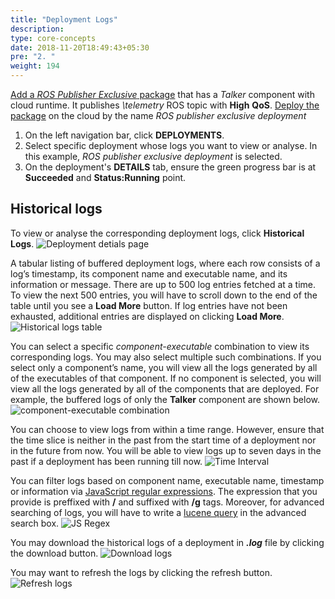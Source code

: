 ```yaml
---
title: "Deployment Logs"
description:
type: core-concepts
date: 2018-11-20T18:49:43+05:30
pre: "2. "
weight: 194
---
```

[Add a _ROS Publisher Exclusive_ package](/getting-started/create-new-package)
that has a _Talker_ component with cloud runtime. It publishes *\telemetry*
ROS topic with **High** **QoS**. [Deploy the package](/getting-started/deploy-package)
on the cloud by the name _ROS publisher exclusive deployment_

1. On the left navigation bar, click **DEPLOYMENTS**.
2. Select specific deployment whose logs you want to view or analyse. In this
   example, _ROS publisher exclusive deployment_ is selected.
3. On the deployment's **DETAILS** tab, ensure the green progress bar is at
   **Succeeded** and **Status:Running** point.

## Historical logs

To view or analyse the corresponding deployment logs, click **Historical Logs**.
![Deployment detials page](/images/core-concepts/logging/deployment-logs/historical-logs/deployment-hist-logs.png?classes=border,shadow&width=50pc)

A tabular listing of buffered deployment logs, where each row consists of a log’s timestamp,
its component name and executable name, and its information or message. There are up to 500
log entries fetched at a time. To view the next 500 entries, you will have to scroll down to
the end of the table until you see a **Load More** button. If log entries have not been exhausted,
additional entries are displayed on clicking **Load More**.
![Historical logs table](/images/core-concepts/logging/deployment-logs/historical-logs/tabular-hist-logs.png?classes=border,shadow&width=50pc)

You can select a specific *component-executable* combination to view its corresponding logs.
You may also select multiple such combinations. If you select only a component’s name, you will
view all the logs generated by all of the executables of that component. If no component is selected,
you will view all the logs generated by all of the components that are deployed. For example,
the buffered logs of only the **Talker** component are shown below.
![component-executable combination](/images/core-concepts/logging/deployment-logs/historical-logs/cmpnt-exec-combo.png?classes=border,shadow&width=50pc)

You can choose to view logs from within a time range. However, ensure that the time slice is neither
in the past from the start time of a deployment nor in the future from now. You will be able to view
logs up to seven days in the past if a deployment has been running till now.
![Time Interval](/images/core-concepts/logging/deployment-logs/historical-logs/time-range.png?classes=border,shadow&width=50pc)

You can filter logs based on component name, executable name, timestamp or information via
[JavaScript regular expressions](https://developer.mozilla.org/en-US/docs/Web/JavaScript/Guide/Regular_Expressions).
The expression that you provide is preffixed with **/** and suffixed with **/g** tags.
Moreover, for advanced searching of logs, you will have to write a [lucene query](https://lucene.apache.org/core/2_9_4/queryparsersyntax.html)
in the advanced search box.
![JS Regex](/images/core-concepts/logging/deployment-logs/historical-logs/JS-regex.png?classes=border,shadow&width=50pc)

You may download the historical logs of a deployment in ***.log*** file by clicking the download button.
![Download logs](/images/core-concepts/logging/deployment-logs/historical-logs/download-button.png?classes=border,shadow&width=50pc)

You may want to refresh the logs by clicking the refresh button.
![Refresh logs](/images/core-concepts/logging/deployment-logs/historical-logs/refresh-button.png?classes=border,shadow&width=50pc)
